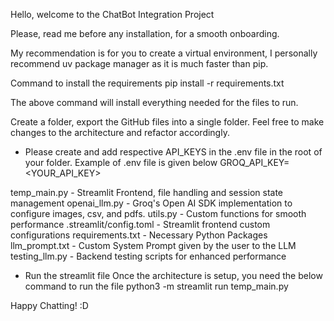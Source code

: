 Hello, welcome to the ChatBot Integration Project

Please, read me before any installation, for a smooth onboarding.

My recommendation is for you to create a virtual environment, I personally recommend uv package manager as it is much faster than pip.

Command to install the requirements
pip install -r requirements.txt

The above command will install everything needed for the files to run.

Create a folder, export the GitHub files into a single folder. 
Feel free to make changes to the architecture and refactor accordingly.

* Please create and add respective API_KEYS in the .env file in the root of your folder.
Example of .env file is given below
GROQ_API_KEY=<YOUR_API_KEY>

temp_main.py - Streamlit Frontend, file handling and session state management
openai_llm.py - Groq's Open AI SDK implementation to configure images, csv, and pdfs.
utils.py - Custom functions for smooth performance
.streamlit/config.toml - Streamlit frontend custom configurations
requirements.txt - Necessary Python Packages
llm_prompt.txt - Custom System Prompt given by the user to the LLM
testing_llm.py - Backend testing scripts for enhanced performance

* Run the streamlit file
Once the architecture is setup, you need the below command to run the file
python3 -m streamlit run temp_main.py

Happy Chatting! :D
